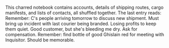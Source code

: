 This charred notebook contains accounts, details of shipping routes, cargo manifests, and lists of contacts, all shuffled together. The last entry reads:
Remember: C's people arriving tomorrow to discuss new shipment. Must bring up incident with last courier being branded. Losing profits to keep them quiet. Good customer, but she's bleeding me dry. Ask for compensation.
Remember: find bottle of good Ghislain red for meeting with Inquisitor. Should be memorable.